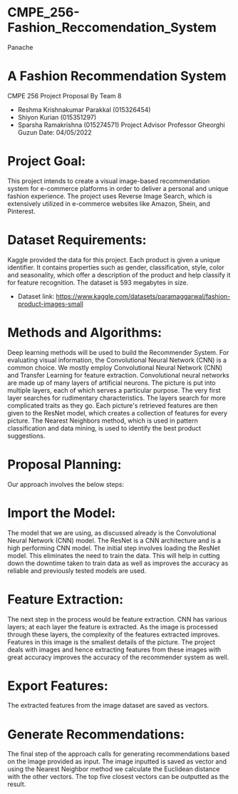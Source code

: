 # CMPE_256-Fashion_Reccomendation_System
Panache
# A Fashion Recommendation System
CMPE 256 Project Proposal
By
Team 8
 * Reshma Krishnakumar Parakkal (015326454)
 * Shiyon Kurian (015351297)
 * Sparsha Ramakrishna (015274571)
Project Advisor
Professor Gheorghi Guzun
Date: 04/05/2022
# Project Goal:
This project intends to create a visual image-based recommendation system for e-commerce platforms in order to deliver a personal and unique fashion experience. The project uses Reverse Image Search, which is extensively utilized in e-commerce websites like Amazon, Shein, and Pinterest.
# Dataset Requirements:
Kaggle provided the data for this project. Each product is given a unique identifier. It contains properties such as gender, classification, style, color and seasonality, which offer a description of the product and help classify it for feature recognition. The dataset is 593 megabytes in size.
* Dataset link: https://www.kaggle.com/datasets/paramaggarwal/fashion-product-images-small
# Methods and Algorithms:
Deep learning methods will be used to build the Recommender System. For evaluating visual information, the Convolutional Neural Network (CNN) is a common choice. We mostly employ Convolutional Neural Network (CNN) and Transfer Learning for feature extraction. Convolutional neural networks are made up of many layers of artificial neurons. The picture is put into multiple layers, each of which serves a particular purpose. The very first layer searches for rudimentary characteristics. The layers search for more complicated traits as they go. Each picture's retrieved features are then given to the ResNet model, which creates a collection of features for every picture. The Nearest Neighbors method, which is used in pattern classification and data mining, is used to identify the best product suggestions.
# Proposal Planning:
Our approach involves the below steps:
# Import the Model:
The model that we are using, as discussed already is the Convolutional Neural Network (CNN) model. The ResNet is a CNN architecture and is a high performing CNN model. The initial step involves loading the ResNet model. This eliminates the need to train the data. This will help in cutting down the downtime taken to train data as well as improves the accuracy as reliable and previously tested models are used.
# Feature Extraction:
The next step in the process would be feature extraction. CNN has various layers; at each layer the feature is extracted. As the image is processed through these layers, the complexity of the features extracted improves. Features in this image is the smallest details of the picture. The project deals with images and hence extracting features from these images with great accuracy improves the accuracy of the recommender system as well.
# Export Features:
The extracted features from the image dataset are saved as vectors.
# Generate Recommendations:
The final step of the approach calls for generating recommendations based on the image provided as input. The image inputted is saved as vector and using the Nearest Neighbor method we calculate the Euclidean distance with the other vectors. The top five closest vectors can be outputted as the result.

